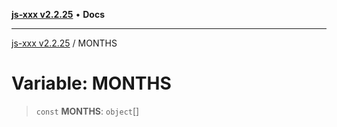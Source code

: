 [**js-xxx v2.2.25**](../README.md) • **Docs**

***

[js-xxx v2.2.25](../README.md) / MONTHS

# Variable: MONTHS

> `const` **MONTHS**: `object`[]
